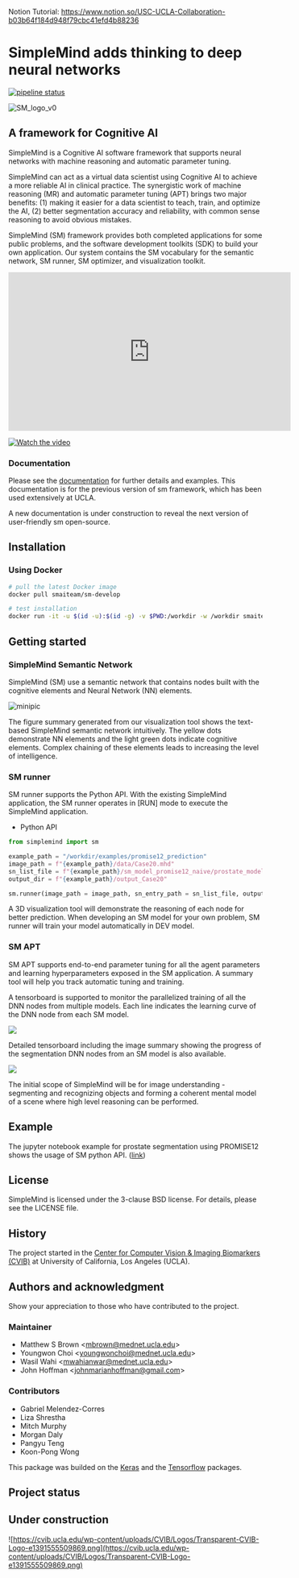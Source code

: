 Notion Tutorial: https://www.notion.so/USC-UCLA-Collaboration-b03b64f184d948f79cbc41efd4b88236

# SimpleMind adds thinking to deep neural networks

<!-- badges (build / coverage / pypi version) -->

[![pipeline status](https://gitlab.com/sm-ai-team/simplemind/badges/develop/pipeline.svg)](https://gitlab.com/sm-ai-team/simplemind/-/commits/develop)

![SM_logo_v0](docs/figure/SIMPLEMIND_logo_multi_gradient_side_text_smaller.png)

## A framework for Cognitive AI 

SimpleMind is a Cognitive AI software framework that supports neural networks with machine reasoning and automatic parameter tuning.

<!-- SimpleMind can act as a virtual scientist using Cognitive AI to support human data scientists to achieve a more reliable AI in clinical practice.  -->
SimpleMind can act as a virtual data scientist using Cognitive AI to achieve a more reliable AI in clinical practice.
The synergistic work of machine reasoning (MR) and automatic parameter tuning (APT) brings two major benefits: (1) making it easier for a data scientist to teach, train, and optimize the AI, (2) better segmentation accuracy and reliability, with common sense reasoning to avoid obvious mistakes.

SimpleMind (SM) framework provides both completed applications for some public problems, and the software development toolkits (SDK) to build your own application. Our system contains the SM vocabulary for the semantic network, SM runner, SM optimizer, and visualization toolkit.

<!-- blank line -->
<iframe width="560" height="315" src="https://www.youtube.com/embed/GWX-6-Fw0ik" title="YouTube video player" frameborder="0" allow="accelerometer; autoplay; clipboard-write; encrypted-media; gyroscope; picture-in-picture" allowfullscreen></iframe>
<!-- blank line -->

<!-- [![Watch the video](https://img.youtube.com/vi/GWX-6-Fw0ik/maxresdefault.jpg)](https://www.youtube.com/watch?v=GWX-6-Fw0ik) -->

[![Watch the video](docs/figure/fake-youtube.png)](https://www.youtube.com/watch?v=GWX-6-Fw0ik)

### Documentation

Please see the [documentation](https://sm-ai-team.gitlab.io/simplemind/sm.html) for further details and examples.
This documentation is for the previous version of sm framework, which has been used extensively at UCLA.

A new documentation is under construction to reveal the next version of user-friendly sm open-source.

## **Installation**

### Using Docker

```bash
# pull the latest Docker image
docker pull smaiteam/sm-develop

# test installation
docker run -it -u $(id -u):$(id -g) -v $PWD:/workdir -w /workdir smaiteam/sm-develop:latest bash -c "python -c 'import simplemind; print(simplemind.__version__)'"
```

## **Getting started**

### SimpleMind Semantic Network

SimpleMind (SM) use a semantic network that contains nodes built with the cognitive elements and Neural Network (NN) elements.

![minipic](docs/figure/model_summary_prostate.png)

The figure summary generated from our visualization tool shows the text-based SimpleMind semantic network intuitively. The yellow dots demonstrate NN elements and the light green dots indicate cognitive elements. Complex chaining of these elements leads to increasing the level of intelligence.

### SM runner

SM runner supports the Python API. With the existing SimpleMind application, the SM runner operates in [RUN] mode to execute the SimpleMind application.

- Python API

```python
from simplemind import sm

example_path = "/workdir/examples/promise12_prediction"
image_path = f"{example_path}/data/Case20.mhd"
sn_list_file = f"{example_path}/sm_model_promise12_naive/prostate_model"
output_dir = f"{example_path}/output_Case20"

sm.runner(image_path = image_path, sn_entry_path = sn_list_file, output_dir = output_dir)
```

A 3D visualization tool will demonstrate the reasoning of each node for better prediction.
When developing an SM model for your own problem, SM runner will train your model automatically in DEV model. 

### SM APT

SM APT supports end-to-end parameter tuning for all the agent parameters and learning hyperparameters exposed in the SM application. A summary tool will help you track automatic tuning and training.

A tensorboard is supported to monitor the parallelized training of all the DNN nodes from multiple models. Each line indicates the learning curve of the DNN node from each SM model.

![](docs/figure/tb_simple.png)

Detailed tensorboard including the image summary showing the progress of the segmentation DNN nodes from an SM model is also available.

![](docs/figure/tb_detailed.png)

The initial scope of SimpleMind will be for image understanding - segmenting and recognizing objects and forming a coherent mental model of a scene where high level reasoning can be performed.

## **Example**

<!-- `examples` folder contains some jupyter notebook and bash file examples. -->
The jupyter notebook example for prostate segmentation using PROMISE12 shows the usage of SM python API. ([link](examples/promise12_prediction/SM_run_promise12.ipynb))

## **License**

SimpleMind is licensed under the 3-clause BSD license. For details, please see the LICENSE file.

## **History**

The project started in the [Center for Computer Vision & Imaging Biomarkers (CVIB)](https://cvib.ucla.edu/) at University of California, Los Angeles (UCLA).

## **Authors and acknowledgment**

Show your appreciation to those who have contributed to the project.

### Maintainer

- Matthew S Brown <[mbrown@mednet.ucla.edu](mailto:mbrown%40mednet.ucla.edu)>
- Youngwon Choi <[youngwonchoi@mednet.ucla.edu](mailto:youngwonchoi@mednet.ucla.edu)>
- Wasil Wahi <[mwahianwar@mednet.ucla.edu](mailto:mwahianwar@mednet.ucla.edu)>
- John Hoffman <[johnmarianhoffman@gmail.com](mailto:johnmarianhoffman@gmail.com)>

### **Contributors**

- Gabriel Melendez-Corres
- Liza Shrestha
- Mitch Murphy
- Morgan Daly
- Pangyu Teng
- Koon-Pong Wong

This package was builded on the [Keras](https://keras.io/) and the [Tensorflow](https://www.tensorflow.org/tutorials) packages.
## **Project status**

Under construction
---

![https://cvib.ucla.edu/wp-content/uploads/CVIB/Logos/Transparent-CVIB-Logo-e1391555509869.png](https://cvib.ucla.edu/wp-content/uploads/CVIB/Logos/Transparent-CVIB-Logo-e1391555509869.png)

